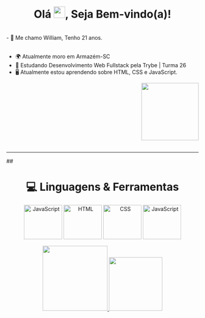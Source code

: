 <h1 align="center">Olá <img src="https://raw.githubusercontent.com/MartinHeinz/MartinHeinz/master/wave.gif" width="30px" height="30px">, Seja Bem-vindo(a)!</h1>
<br>
- 🧒️ Me chamo William, Tenho 21 anos.<br> 
<br>

- 🌍️ Atualmente moro em Armazém-SC
- 📖️ Estudando Desenvolvimento Web Fullstack pela Trybe | Turma 26
- 🖥️ Atualmente estou aprendendo sobre HTML, CSS e JavaScript.
<div align="right" position="fixed">
<img src="https://user-images.githubusercontent.com/110850779/185822952-e2135361-e77f-4b45-b412-784ab55da018.gif "width=150px />
</div>
<br>
<hr>
##

<h1 align="center">💻 Linguagens & Ferramentas</h1>
<div align="center">
<img align="center" alt="JavaScript" height="90" width="100" src="https://skillicons.dev/icons?i=html,&perline=3" /> 
<img align="center" alt="HTML" height="90" width="100" src="https://skillicons.dev/icons?i=css,&perline=3" />          
<img align="center" alt="CSS" height="90" width="100" src="https://skillicons.dev/icons?i=js,&perline=3" />
<img align="center" alt="JavaScript" height="90" width="100" src="https://skillicons.dev/icons?i=linux,&perline=3" />
</div>
<br>

<div align="center">
  <a href="https://github.com/WilliamNunes905">
  <img height="170em" src="https://github-readme-stats.vercel.app/api?username=WilliamNunes905&show_icons=true&theme=chartreuse-dark&show_icons=true"/>
 <img height="140em" src="https://github-readme-stats.vercel.app/api/top-langs/?username=WilliamNunes905&layout=compact&langs_count=7&theme=chartreuse-dark&show_icons=true"/>
</div>



                     
          
       
   
    
                
